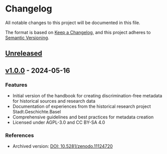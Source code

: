 # Changelog

All notable changes to this project will be documented in this file.

The format is based on [Keep a Changelog](https://keepachangelog.com/en/1.0.0/),
and this project adheres to [Semantic Versioning](https://semver.org/spec/v2.0.0.html).

## [Unreleased](https://github.com/maehr/diskriminierungsfreie-metadaten/compare/v1.0.0...HEAD)

## [v1.0.0](https://github.com/maehr/diskriminierungsfreie-metadaten/releases/tag/v1.0.0) - 2024-05-16

### Features

- Initial version of the handbook for creating discrimination-free metadata for historical sources and research data
- Documentation of experiences from the historical research project Stadt.Geschichte.Basel
- Comprehensive guidelines and best practices for metadata creation
- Licensed under AGPL-3.0 and CC BY-SA 4.0

### References

- Archived version: [DOI: 10.5281/zenodo.11124720](https://doi.org/10.5281/zenodo.11124720)
